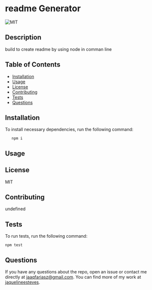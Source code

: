 
  # readme Generator
  ![MIT](undefined)
  
  ## Description 
   build to create readme by using node in comman line

  ## Table of Contents 
  * [Installation](#installation)
  * [Usage](#usage)
  * [License](#license)
  * [Contributing](#contributing)
  * [Tests](#tests)
  * [Questions](#questions)
  
   ## Installation 
  To install necessary dependencies, run the following command:

```
   npm i

```

  ## Usage
  


  ## License 
  MIT  

  ## Contributing  
  undefined

  ## Tests
  To run tests, run the following command:

```
npm test
```

  ## Questions
  If you have any questions about the repo, open an issue or contact me directly at jaaqfariasz@gmail.com. You can find more of my work at [jaquelineesteves](https://github.com/jaquelineesteves/).